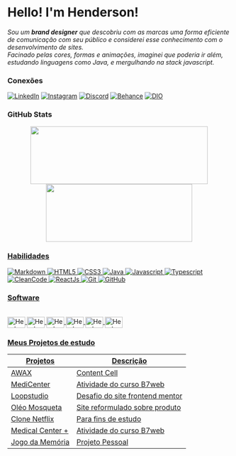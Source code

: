 # Hello! I'm Henderson!
*Sou um __brand designer__ que descobriu com as marcas uma forma eficiente de comunicação com seu público e considerei esse conhecimento com o desenvolvimento de sites.<br> Facinado pelas cores, formas e animações, imaginei que poderia ir além, estudando linguagens como Java, e mergulhando na stack javascript.*
<br>
### Conexões
[![LinkedIn](https://img.shields.io/badge/LinkedIn-black?style=for-the-badge&logo=linkedin&logoColor=0E76A8)](https://www.linkedin.com/in/henderson-abreu-sales-silva/)
[![Instagram](https://img.shields.io/badge/Instagram-black?style=for-the-badge&logo=instagram&logoColor=)](https://www.instagram.com/henderson.designer/)
[![Discord](https://img.shields.io/badge/Discord-black?style=for-the-badge&logo=discord&logoColor=)](https://discord.com/channels/@henderson1144)
[![Behance](https://img.shields.io/badge/Behance-black?style=for-the-badge&logo=behance&logoColor=)](https://www.behance.net/henderson_abreu)
[![DIO](https://img.shields.io/badge/PERFIL_DIO-blue?style=for-the-badge&logo=dio&logoColor=)](https://www.dio.me/users/henderson_abreu_silva)

### GitHub Stats
<div align="center" style="display: flex; flex-direction: column; justify-content: start;">
  <a href="https://github.com/henderson-abreu/">
  <img height="130em" width="400em" src="https://github-readme-stats.vercel.app/api?username=henderson-abreu&show_icons=true&theme=dark&include_all_commits=true&count_private=true&hide_title=true&hide=stars"/>
  <!-- <img height="200em" width="400em" src="https://github-readme-stats.vercel.app/api/top-langs/?username=henderson-abreu&theme=dark&hide_title=true&exclude_repo=github-readme-stats,henderson-abreu.github.io"> -->
  <img height="130em" width="330em" src="https://github-readme-stats.vercel.app/api/top-langs/?username=henderson-abreu&layout=compact&langs_count=10&theme=dark&hide_title=true"/>
</div>

### Habilidades
![Markdown](https://img.shields.io/badge/Markdown-000?style=for-the-badge&logo=markdown)
![HTML5](https://img.shields.io/badge/HTML5-000?style=for-the-badge&logo=html5)
![CSS3](https://img.shields.io/badge/CSS3-000?style=for-the-badge&logo=css3&logoColor=264CE4)
![Java](https://img.shields.io/badge/Java-000?style=for-the-badge&logo=java&logoColor=264CE4)
![Javascript](https://img.shields.io/badge/Javascript-000?style=for-the-badge&logo=javascript&logoColor=264CE4)
![Typescript](https://img.shields.io/badge/Typecript-000?style=for-the-badge&logo=typescript&logoColor=264CE4)
![CleanCode](https://img.shields.io/badge/CLEANCODE-000?style=for-the-badge&logo=CLEANCODE&logoColor=264CE4)
![ReactJs](https://img.shields.io/badge/ReactJs-000?style=for-the-badge&logo=react&logoColor=264CE4)
![Git](https://img.shields.io/badge/Git-000?style=for-the-badge&logo=git&logoColor=264CE4)
![GitHub](https://img.shields.io/badge/GitHub-000?style=for-the-badge&logo=github&logoColor=264CE4)


### Software
<div style="display: inline_block"><br>
  <img align="center" alt="Henderson-Ps" height="25" width="40" src="https://cdn.jsdelivr.net/gh/devicons/devicon/icons/photoshop/photoshop-plain.svg">
  <img align="center" alt="Henderson-Ia" height="25" width="40" src="https://cdn.jsdelivr.net/gh/devicons/devicon/icons/illustrator/illustrator-plain.svg">
  <img align="center" alt="Henderson-Ae" height="25" width="40" src="https://cdn.jsdelivr.net/gh/devicons/devicon/icons/aftereffects/aftereffects-original.svg"/>
  <img align="center" alt="Henderson-Ae" height="25" width="40" src="https://cdn.jsdelivr.net/gh/devicons/devicon/icons/intellij/intellij-original.svg"/>
  <img align="center" alt="Henderson-Ae" height="25" width="40" src="https://cdn.jsdelivr.net/gh/devicons/devicon/icons/vscode/vscode-original.svg"/>
  <img align="center" alt="Henderson-Ae" height="25" width="40" src="https://cdn.jsdelivr.net/gh/devicons/devicon/icons/windows8/windows8-original.svg"/>
</div>

### Meus Projetos de estudo

| Projetos  | Descrição |
| ------------- | ------------- |
| [AWAX](https://henderson-awax.netlify.app)  | Content Cell  |
| [MediCenter](https://henderson-medical.netlify.app) | Atividade do curso B7web  |
| [Loopstudio](https://henderson-loopstudio.netlify.app) | Desafio do site frontend mentor  |
| [Oléo Mosqueta](https://henderson-oleomosqueta.netlify.app) | Site reformulado sobre produto  |
| [Clone Netflix](https://henderson-netflix-clone.netlify.app) | Para fins de estudo  |
| [Medical Center +](https://henderson-medical-center.netlify.app)| Atividade do curso B7web  |
| [Jogo da Memória](https://memory-game-bible.netlify.app)| Projeto Pessoal |

<!-- <h1>Hi, I'm Henderson Abreu</h1>
<div align="center" style="display: flex; justify-content: start;">
  <a href="https://github.com/Hendyws/">
  <img height="150em" src="https://github-readme-stats.vercel.app/api?username=henderson-abreu&show_icons=true&theme=dark&include_all_commits=true&count_private=true"/>
  <img height="150em" src="https://github-readme-stats.vercel.app/api/top-langs/?username=henderson-abreu&layout=compact&langs_count=7&theme=dark"/>
</div>
<div style="display: inline_block"><br>
  <!--<img align="center" alt="Henderson-Js" height="30" width="40" src="https://raw.githubusercontent.com/devicons/devicon/master/icons/javascript/javascript-plain.svg">-->
 <!-- <img align="center" alt="Henderson-HTML" height="30" width="40" src="https://raw.githubusercontent.com/devicons/devicon/master/icons/html5/html5-original.svg">
  <img align="center" alt="Henderson-CSS" height="30" width="40" src="https://raw.githubusercontent.com/devicons/devicon/master/icons/css3/css3-original.svg">
  <img align="center" alt="Henderson-JS" height="30" width="40" src="https://cdn.jsdelivr.net/gh/devicons/devicon/icons/javascript/javascript-original.svg">
  <img align="center" alt="Henderson-Ps" height="30" width="40" src="https://cdn.jsdelivr.net/gh/devicons/devicon/icons/photoshop/photoshop-plain.svg">
  <img align="center" alt="Henderson-Ia" height="30" width="40" src="https://cdn.jsdelivr.net/gh/devicons/devicon/icons/illustrator/illustrator-plain.svg">
  <img align="center" alt="Henderson-Ae" height="30" width="40" src="https://cdn.jsdelivr.net/gh/devicons/devicon/icons/aftereffects/aftereffects-plain.svg" />
</div> -->
<!--
## Meus projetos de estudo
<!--
💻 - [Projeto - Landing page - AWAX](https://henderson-awax.netlify.app)<br><br>
💻 - [Projeto - MediCenter](https://henderson-medical.netlify.app)<br><br>
💻 - [Projeto - loopstudio - Desafio FrontendMentor](https://henderson-loopstudio.netlify.app)<br><br>
💻 - [Projeto - Landing Page - Oléo de Rosa Mosqueta](https://henderson-oleomosqueta.netlify.app)<br><br>
💻 - [Projeto - Clone Netflix - Projeto de estudos](https://henderson-netflix-clone.netlify.app)<br><br>
💻 - [Projeto - Medical Center +](https://henderson-medical-center.netlify.app)<br><br>
💻 - [Projeto - Jogo da Memória](https://memory-game-bible.netlify.app)<br><br> -->
